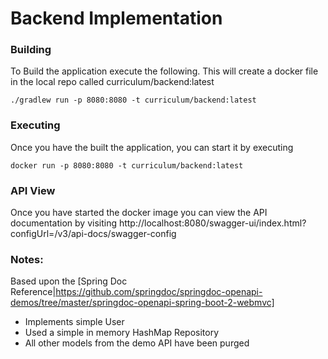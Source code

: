 # Backend Implementation

### Building

To Build the application execute the following. This will create a docker file in the local repo called curriculum/backend:latest 
```shell script
./gradlew run -p 8080:8080 -t curriculum/backend:latest
```

### Executing

Once you have the built the application, you can start it by executing
```shell script
docker run -p 8080:8080 -t curriculum/backend:latest
``` 

### API View
Once you have started the docker image you can view the API documentation by visiting http://localhost:8080/swagger-ui/index.html?configUrl=/v3/api-docs/swagger-config

### Notes:
Based upon the [Spring Doc Reference|https://github.com/springdoc/springdoc-openapi-demos/tree/master/springdoc-openapi-spring-boot-2-webmvc]
* Implements simple User
* Used a simple in memory HashMap Repository
* All other models from the demo API have been purged

